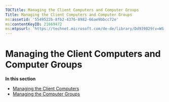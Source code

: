 ```yaml
---
TOCTitle: Managing the Client Computers and Computer Groups
Title: Managing the Client Computers and Computer Groups
ms:assetid: '5549522b-8fb2-4376-8982-66ae9bbcc72e'
ms:contentKeyID: 21669472
ms:mtpsurl: 'https://technet.microsoft.com/de-de/library/Dd939829(v=WS.10)'
---
```


Managing the Client Computers and Computer Groups
=================================================

**In this section**

-   [Managing the Client Computers](https://technet.microsoft.com/1ee6068f-99c9-4cdd-a080-b236ea7adbd8)
-   [Managing the Computer Groups](https://technet.microsoft.com/838a2c30-baba-4f07-92e7-2e1b5535643f)